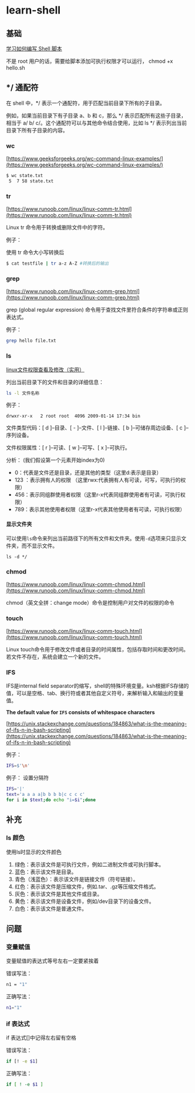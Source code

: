 # learn-shell



## 基础

[学习如何编写 Shell 脚本](https://juejin.cn/post/6930013333454061575)

不是 root 用户的话，需要给脚本添加可执行权限才可以运行， chmod +x hello.sh



## */ 通配符

在 shell 中，*/ 表示一个通配符，用于匹配当前目录下所有的子目录。

例如，如果当前目录下有子目录 a、b 和 c，那么 */ 表示匹配所有这些子目录，相当于 a/ b/ c/。这个通配符可以与其他命令结合使用，比如 ls */ 表示列出当前目录下所有子目录的内容。



### wc

[https://www.geeksforgeeks.org/wc-command-linux-examples/](https://www.geeksforgeeks.org/wc-command-linux-examples/)

```bash
$ wc state.txt
 5  7 58 state.txt
```



### tr

[https://www.runoob.com/linux/linux-comm-tr.html](https://www.runoob.com/linux/linux-comm-tr.html)

Linux tr 命令用于转换或删除文件中的字符。



例子：

使用 tr 命令大小写转换后

```bash
$ cat testfile | tr a-z A-Z #转换后的输出  
```



### grep

[https://www.runoob.com/linux/linux-comm-grep.html](https://www.runoob.com/linux/linux-comm-grep.html)

grep (global regular expression) 命令用于查找文件里符合条件的字符串或正则表达式。



例子：

```bash
grep hello file.txt
```



### ls

[linux文件权限查看及修改（实用）](https://www.cnblogs.com/cb0327/p/6189586.html)

列出当前目录下的文件和目录的详细信息：

```bash
ls -l 文件名称
```

例子：

```
drwxr-xr-x   2 root root  4096 2009-01-14 17:34 bin  
```

文件类型代码：[ d ]–目录、[ - ]–文件、[ l ]–链接、[ b ]–可储存周边设备、[ c ]–序列设备。

文件权限属性：[ r ]–可读、[ w ]–可写、[ x ]–可执行。

分析： (我们假设第一个元素开始index为0)

* 0：代表是文件还是目录，还是其他的类型（这里d:表示是目录） 
* 123 ：表示拥有人的权限 （这里rwx:代表拥有人有可读，可写，可执行的权限） 
* 456：表示同组群使用者权限（这里r-x代表同组群使用者有可读，可执行权限） 
* 789：表示其他使用者权限（这里r-x代表其他使用者有可读，可执行权限）



#### 显示文件夹

可以使用`ls`命令来列出当前路径下的所有文件和文件夹。使用`-d`选项来只显示文件夹，而不显示文件。

```shell
ls -d */
```





### chmod

[https://www.runoob.com/linux/linux-comm-chmod.html](https://www.runoob.com/linux/linux-comm-chmod.html)

chmod（英文全拼：change mode）命令是控制用户对文件的权限的命令



### touch

[https://www.runoob.com/linux/linux-comm-touch.html](https://www.runoob.com/linux/linux-comm-touch.html)

Linux touch命令用于修改文件或者目录的时间属性，包括存取时间和更改时间。若文件不存在，系统会建立一个新的文件。



### IFS

IFS是internal field separator的缩写，shell的特殊环境变量。ksh根据IFS存储的值，可以是空格、tab、换行符或者其他自定义符号，来解析输入和输出的变量值。

**The default value for `IFS` consists of whitespace characters**

 [https://unix.stackexchange.com/questions/184863/what-is-the-meaning-of-ifs-n-in-bash-scripting](https://unix.stackexchange.com/questions/184863/what-is-the-meaning-of-ifs-n-in-bash-scripting)

例子：

```bash
IFS=$'\n'
```

例子： 设置分隔符

```bash
IFS='|'
text='a a a a|b b b b|c c c c'
for i in $text;do echo "i=$i";done
```





## 补充



### ls 颜色

使用ls时显示的文件颜色

1. 绿色：表示该文件是可执行文件，例如二进制文件或可执行脚本。
2. 蓝色：表示该文件是目录。
3. 青色（浅蓝色）：表示该文件是链接文件（符号链接）。
4. 红色：表示该文件是压缩文件，例如.tar、.gz等压缩文件格式。
5. 灰色：表示该文件是其他文件或目录。
6. 黄色：表示该文件是设备文件，例如/dev目录下的设备文件。
7. 白色：表示该文件是普通文件。







## 问题 



###  变量赋值

变量赋值的表达式等号左右一定要紧挨着

错误写法：

```bash
n1 = "1"
```

正确写法：

```bash
n1="1"
```



### if 表达式

if 表达式[]中记得左右留有空格

错误写法：

```bash
if [! -e $1]
```

正确写法：

```bash
if [ ! -e $1 ]
```


